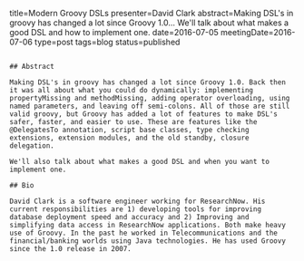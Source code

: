title=Modern Groovy DSLs
presenter=David Clark
abstract=Making DSL's in groovy has changed a lot since Groovy 1.0... We'll talk about what makes a good DSL and how to implement one.
date=2016-07-05
meetingDate=2016-07-06
type=post
tags=blog
status=published
~~~~~~

## Abstract 

Making DSL's in groovy has changed a lot since Groovy 1.0. Back then it was all about what you could do dynamically: implementing propertyMissing and methodMissing, adding operator overloading, using named parameters, and leaving off semi-colons. All of those are still valid groovy, but Groovy has added a lot of features to make DSL's safer, faster, and easier to use. These are features like the @DelegatesTo annotation, script base classes, type checking extensions, extension modules, and the old standby, closure delegation.

We'll also talk about what makes a good DSL and when you want to implement one.

## Bio

David Clark is a software engineer working for ResearchNow. His current responsibilities are 1) developing tools for improving database deployment speed and accuracy and 2) Improving and simplifying data access in ResearchNow applications. Both make heavy use of Groovy. In the past he worked in Telecommunications and the financial/banking worlds using Java technologies. He has used Groovy since the 1.0 release in 2007.
